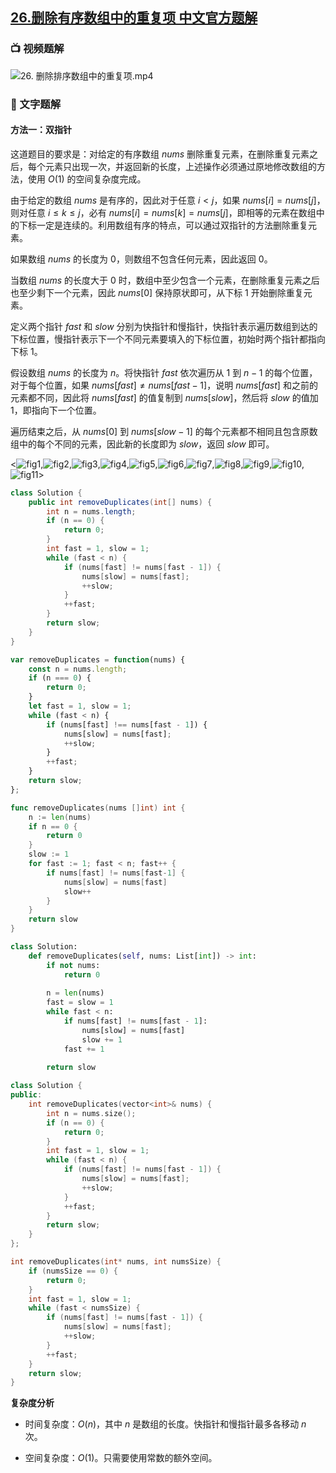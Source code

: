 ## [26.删除有序数组中的重复项 中文官方题解](https://leetcode.cn/problems/remove-duplicates-from-sorted-array/solutions/100000/shan-chu-pai-xu-shu-zu-zhong-de-zhong-fu-tudo)

### 📺 视频题解  
![26. 删除排序数组中的重复项.mp4](539b4994-eb74-4041-ab3e-e949603c8d15)

### 📖 文字题解

#### 方法一：双指针

这道题目的要求是：对给定的有序数组 $\textit{nums}$ 删除重复元素，在删除重复元素之后，每个元素只出现一次，并返回新的长度，上述操作必须通过原地修改数组的方法，使用 $O(1)$ 的空间复杂度完成。

由于给定的数组 $\textit{nums}$ 是有序的，因此对于任意 $i<j$，如果 $\textit{nums}[i]=\textit{nums}[j]$，则对任意 $i \le k \le j$，必有 $\textit{nums}[i]=\textit{nums}[k]=\textit{nums}[j]$，即相等的元素在数组中的下标一定是连续的。利用数组有序的特点，可以通过双指针的方法删除重复元素。

如果数组 $\textit{nums}$ 的长度为 $0$，则数组不包含任何元素，因此返回 $0$。

当数组 $\textit{nums}$ 的长度大于 $0$ 时，数组中至少包含一个元素，在删除重复元素之后也至少剩下一个元素，因此 $\textit{nums}[0]$ 保持原状即可，从下标 $1$ 开始删除重复元素。

定义两个指针 $\textit{fast}$ 和 $\textit{slow}$ 分别为快指针和慢指针，快指针表示遍历数组到达的下标位置，慢指针表示下一个不同元素要填入的下标位置，初始时两个指针都指向下标 $1$。

假设数组 $\textit{nums}$ 的长度为 $n$。将快指针 $\textit{fast}$ 依次遍历从 $1$ 到 $n-1$ 的每个位置，对于每个位置，如果 $\textit{nums}[\textit{fast}] \ne \textit{nums}[\textit{fast}-1]$，说明 $\textit{nums}[\textit{fast}]$ 和之前的元素都不同，因此将 $\textit{nums}[\textit{fast}]$ 的值复制到 $\textit{nums}[\textit{slow}]$，然后将 $\textit{slow}$ 的值加 $1$，即指向下一个位置。

遍历结束之后，从 $\textit{nums}[0]$ 到 $\textit{nums}[\textit{slow}-1]$ 的每个元素都不相同且包含原数组中的每个不同的元素，因此新的长度即为 $\textit{slow}$，返回 $\textit{slow}$ 即可。

<![fig1](https://assets.leetcode-cn.com/solution-static/26/1.png),![fig2](https://assets.leetcode-cn.com/solution-static/26/2.png),![fig3](https://assets.leetcode-cn.com/solution-static/26/3.png),![fig4](https://assets.leetcode-cn.com/solution-static/26/4.png),![fig5](https://assets.leetcode-cn.com/solution-static/26/5.png),![fig6](https://assets.leetcode-cn.com/solution-static/26/6.png),![fig7](https://assets.leetcode-cn.com/solution-static/26/7.png),![fig8](https://assets.leetcode-cn.com/solution-static/26/8.png),![fig9](https://assets.leetcode-cn.com/solution-static/26/9.png),![fig10](https://assets.leetcode-cn.com/solution-static/26/10.png),![fig11](https://assets.leetcode-cn.com/solution-static/26/11.png)>

```Java [sol1-Java]
class Solution {
    public int removeDuplicates(int[] nums) {
        int n = nums.length;
        if (n == 0) {
            return 0;
        }
        int fast = 1, slow = 1;
        while (fast < n) {
            if (nums[fast] != nums[fast - 1]) {
                nums[slow] = nums[fast];
                ++slow;
            }
            ++fast;
        }
        return slow;
    }
}
```

```JavaScript [sol1-JavaScript]
var removeDuplicates = function(nums) {
    const n = nums.length;
    if (n === 0) {
        return 0;
    }
    let fast = 1, slow = 1;
    while (fast < n) {
        if (nums[fast] !== nums[fast - 1]) {
            nums[slow] = nums[fast];
            ++slow;
        }
        ++fast;
    }
    return slow;
};
```

```go [sol1-Golang]
func removeDuplicates(nums []int) int {
    n := len(nums)
    if n == 0 {
        return 0
    }
    slow := 1
    for fast := 1; fast < n; fast++ {
        if nums[fast] != nums[fast-1] {
            nums[slow] = nums[fast]
            slow++
        }
    }
    return slow
}
```

```Python [sol1-Python3]
class Solution:
    def removeDuplicates(self, nums: List[int]) -> int:
        if not nums:
            return 0
        
        n = len(nums)
        fast = slow = 1
        while fast < n:
            if nums[fast] != nums[fast - 1]:
                nums[slow] = nums[fast]
                slow += 1
            fast += 1
        
        return slow
```

```C++ [sol1-C++]
class Solution {
public:
    int removeDuplicates(vector<int>& nums) {
        int n = nums.size();
        if (n == 0) {
            return 0;
        }
        int fast = 1, slow = 1;
        while (fast < n) {
            if (nums[fast] != nums[fast - 1]) {
                nums[slow] = nums[fast];
                ++slow;
            }
            ++fast;
        }
        return slow;
    }
};
```

```C [sol1-C]
int removeDuplicates(int* nums, int numsSize) {
    if (numsSize == 0) {
        return 0;
    }
    int fast = 1, slow = 1;
    while (fast < numsSize) {
        if (nums[fast] != nums[fast - 1]) {
            nums[slow] = nums[fast];
            ++slow;
        }
        ++fast;
    }
    return slow;
}
```

**复杂度分析**

- 时间复杂度：$O(n)$，其中 $n$ 是数组的长度。快指针和慢指针最多各移动 $n$ 次。

- 空间复杂度：$O(1)$。只需要使用常数的额外空间。